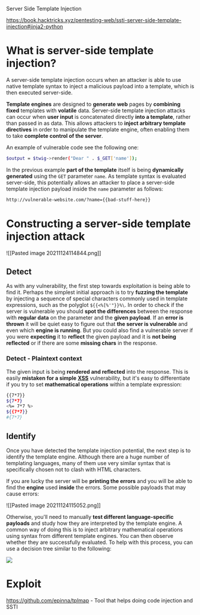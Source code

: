 Server Side Template Injection

https://book.hacktricks.xyz/pentesting-web/ssti-server-side-template-injection#jinja2-python

# What is server-side template injection?

A server-side template injection occurs when an attacker is able to use native template syntax to inject a malicious payload into a template, which is then executed server-side.

**Template engines** are designed to **generate web** pages by **combining** **fixed** templates with **volatile** data. Server-side template injection attacks can occur when **user input** is concatenated directly **into a template**, rather than passed in as data. This allows attackers to **inject arbitrary template directives** in order to manipulate the template engine, often enabling them to take **complete control of the server**.

An example of vulnerable code see the following one:

````bash
$output = $twig->render("Dear " . $_GET['name']);
````

In the previous example **part of the template** itself is being **dynamically generated** using the `GET` parameter `name`. As template syntax is evaluated server-side, this potentially allows an attacker to place a server-side template injection payload inside the `name` parameter as follows:

````bash
http://vulnerable-website.com/?name={{bad-stuff-here}}
````

# Constructing a server-side template injection attack

![[Pasted image 20211124114844.png]]

## Detect

As with any vulnerability, the first step towards exploitation is being able to find it. Perhaps the simplest initial approach is to try **fuzzing the template** by injecting a sequence of special characters commonly used in template expressions, such as the polyglot `${{<%[%'"}}%\`. In order to check if the server is vulnerable you should **spot the differences** between the response with **regular data** on the parameter and the **given payload**. If an **error is thrown** it will be quiet easy to figure out that **the server is vulnerable** and even which **engine is running**. But you could also find a vulnerable server if you were **expecting** it to **reflect** the given payload and it is **not being reflected** or if there are some **missing chars** in the response.

### Detect - Plaintext context

The given input is being **rendered and reflected** into the response. This is easily **mistaken for a simple** [**XSS**](/pentesting-web/xss-cross-site-scripting) vulnerability, but it's easy to differentiate if you try to set **mathematical operations** within a template expression:

```bash
{{7*7}}
${7*7}
<%= 7*7 %>
${{7*7}}
#{7*7}
```

## Identify

Once you have detected the template injection potential, the next step is to identify the template engine. Although there are a huge number of templating languages, many of them use very similar syntax that is specifically chosen not to clash with HTML characters.

If you are lucky the server will be **printing the errors** and you will be able to find the **engine** used **inside** the errors. Some possible payloads that may cause errors:

![[Pasted image 20211124115052.png]]

Otherwise, you'll need to manually **test different language-specific payloads** and study how they are interpreted by the template engine. A common way of doing this is to inject arbitrary mathematical operations using syntax from different template engines. You can then observe whether they are successfully evaluated. To help with this process, you can use a decision tree similar to the following:

![](https://book.hacktricks.xyz/~/files/v0/b/gitbook-28427.appspot.com/o/assets%2F-L_2uGJGU7AVNRcqRvEi%2F-M7O4Hp6bOFFkge_yq4G%2F-M7OCvxwZCiaP8Whx2fi%2Fimage.png?alt=media&token=4b40cf58-5561-4925-bc86-1d4689ca53d1)

# Exploit
https://github.com/epinna/tplmap - Tool that helps doing code injection and SSTI